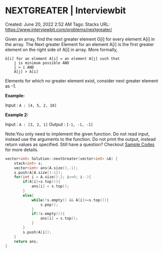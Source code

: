 # NEXTGREATER | Interviewbit

Created: June 20, 2022 2:52 AM
Tags: Stacks
URL: https://www.interviewbit.com/problems/nextgreater/

Given an array, find the next greater element G[i] for every element A[i] in the array. The Next greater Element for an element A[i] is the first greater element on the right side of A[i] in array. 
 More formally,

```
G[i] for an element A[i] = an element A[j] such that
    j is minimum possible AND
    j > i AND
    A[j] > A[i]

```

Elements for which no greater element exist, consider next greater element as -1.

**Example:**

Input : `A : [4, 5, 2, 10]`

**Example 2:**

Input : `A : [3, 2, 1]`
 Output : `[-1, -1, -1]`

Note:You only need to implement the given function. Do not read input, instead use the arguments to the function. Do not print the output, instead return values as specified. Still have a question? Checkout [Sample Codes](https://www.interviewbit.com/pages/sample_codes/) for more details.

```cpp
vector<int> Solution::nextGreater(vector<int> &A) {
    stack<int> s;
    vector<int> ans(A.size(),-1);
    s.push(A[A.size()-1]);
    for(int i = A.size()-2; i>=0; i--){
        if(A[i]<s.top()){
            ans[i] = s.top();
        }
        else{
            while(!s.empty() && A[i]>=s.top()){
                s.pop();
            }
            if(!s.empty()){
                ans[i] = s.top();
            }
        }
        s.push(A[i]);
    }
    return ans;
}
```